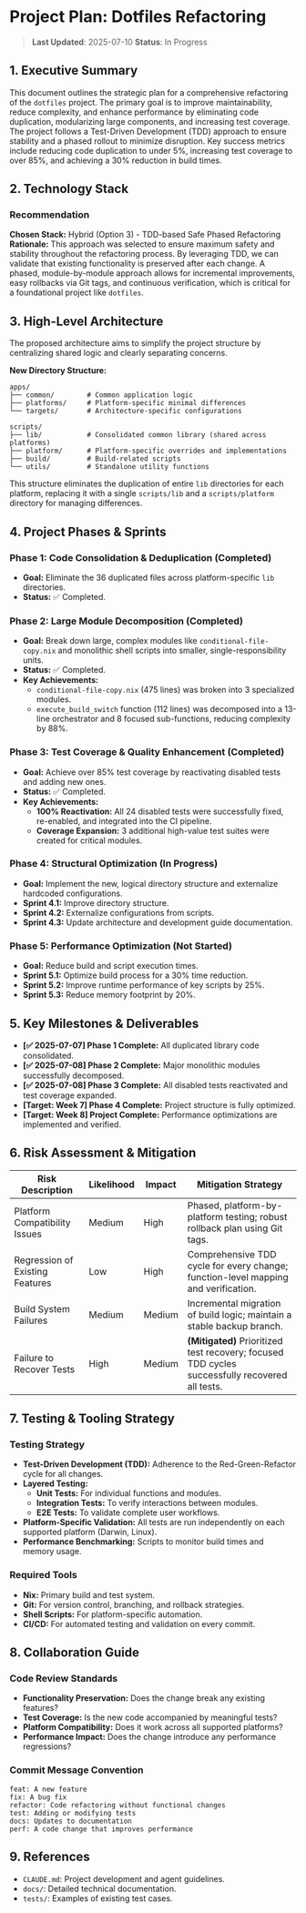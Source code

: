 # Project Plan: Dotfiles Refactoring

> **Last Updated**: 2025-07-10
> **Status**: In Progress

## 1. Executive Summary
This document outlines the strategic plan for a comprehensive refactoring of the `dotfiles` project. The primary goal is to improve maintainability, reduce complexity, and enhance performance by eliminating code duplication, modularizing large components, and increasing test coverage. The project follows a Test-Driven Development (TDD) approach to ensure stability and a phased rollout to minimize disruption. Key success metrics include reducing code duplication to under 5%, increasing test coverage to over 85%, and achieving a 30% reduction in build times.

## 2. Technology Stack

### Recommendation
**Chosen Stack:** Hybrid (Option 3) - TDD-based Safe Phased Refactoring
**Rationale:** This approach was selected to ensure maximum safety and stability throughout the refactoring process. By leveraging TDD, we can validate that existing functionality is preserved after each change. A phased, module-by-module approach allows for incremental improvements, easy rollbacks via Git tags, and continuous verification, which is critical for a foundational project like `dotfiles`.

## 3. High-Level Architecture
The proposed architecture aims to simplify the project structure by centralizing shared logic and clearly separating concerns.

**New Directory Structure:**
```
apps/
├── common/        # Common application logic
├── platforms/     # Platform-specific minimal differences
└── targets/       # Architecture-specific configurations

scripts/
├── lib/           # Consolidated common library (shared across platforms)
├── platform/      # Platform-specific overrides and implementations
├── build/         # Build-related scripts
└── utils/         # Standalone utility functions
```

This structure eliminates the duplication of entire `lib` directories for each platform, replacing it with a single `scripts/lib` and a `scripts/platform` directory for managing differences.

## 4. Project Phases & Sprints

### Phase 1: Code Consolidation & Deduplication (Completed)
- **Goal:** Eliminate the 36 duplicated files across platform-specific `lib` directories.
- **Status:** ✅ Completed.

### Phase 2: Large Module Decomposition (Completed)
- **Goal:** Break down large, complex modules like `conditional-file-copy.nix` and monolithic shell scripts into smaller, single-responsibility units.
- **Status:** ✅ Completed.
- **Key Achievements:**
    - `conditional-file-copy.nix` (475 lines) was broken into 3 specialized modules.
    - `execute_build_switch` function (112 lines) was decomposed into a 13-line orchestrator and 8 focused sub-functions, reducing complexity by 88%.

### Phase 3: Test Coverage & Quality Enhancement (Completed)
- **Goal:** Achieve over 85% test coverage by reactivating disabled tests and adding new ones.
- **Status:** ✅ Completed.
- **Key Achievements:**
    - **100% Reactivation:** All 24 disabled tests were successfully fixed, re-enabled, and integrated into the CI pipeline.
    - **Coverage Expansion:** 3 additional high-value test suites were created for critical modules.

### Phase 4: Structural Optimization (In Progress)
- **Goal:** Implement the new, logical directory structure and externalize hardcoded configurations.
- **Sprint 4.1:** Improve directory structure.
- **Sprint 4.2:** Externalize configurations from scripts.
- **Sprint 4.3:** Update architecture and development guide documentation.

### Phase 5: Performance Optimization (Not Started)
- **Goal:** Reduce build and script execution times.
- **Sprint 5.1:** Optimize build process for a 30% time reduction.
- **Sprint 5.2:** Improve runtime performance of key scripts by 25%.
- **Sprint 5.3:** Reduce memory footprint by 20%.

## 5. Key Milestones & Deliverables
- **[✅ 2025-07-07] Phase 1 Complete:** All duplicated library code consolidated.
- **[✅ 2025-07-08] Phase 2 Complete:** Major monolithic modules successfully decomposed.
- **[✅ 2025-07-08] Phase 3 Complete:** All disabled tests reactivated and test coverage expanded.
- **[Target: Week 7] Phase 4 Complete:** Project structure is fully optimized.
- **[Target: Week 8] Project Complete:** Performance optimizations are implemented and verified.

## 6. Risk Assessment & Mitigation

| Risk Description | Likelihood | Impact | Mitigation Strategy |
|---|---|---|---|
| Platform Compatibility Issues | Medium | High | Phased, platform-by-platform testing; robust rollback plan using Git tags. |
| Regression of Existing Features | Low | High | Comprehensive TDD cycle for every change; function-level mapping and verification. |
| Build System Failures | Medium | Medium | Incremental migration of build logic; maintain a stable backup branch. |
| Failure to Recover Tests | High | Medium | **(Mitigated)** Prioritized test recovery; focused TDD cycles successfully recovered all tests. |

## 7. Testing & Tooling Strategy

### Testing Strategy
- **Test-Driven Development (TDD):** Adherence to the Red-Green-Refactor cycle for all changes.
- **Layered Testing:**
    - **Unit Tests:** For individual functions and modules.
    - **Integration Tests:** To verify interactions between modules.
    - **E2E Tests:** To validate complete user workflows.
- **Platform-Specific Validation:** All tests are run independently on each supported platform (Darwin, Linux).
- **Performance Benchmarking:** Scripts to monitor build times and memory usage.

### Required Tools
- **Nix:** Primary build and test system.
- **Git:** For version control, branching, and rollback strategies.
- **Shell Scripts:** For platform-specific automation.
- **CI/CD:** For automated testing and validation on every commit.

## 8. Collaboration Guide

### Code Review Standards
- **Functionality Preservation:** Does the change break any existing features?
- **Test Coverage:** Is the new code accompanied by meaningful tests?
- **Platform Compatibility:** Does it work across all supported platforms?
- **Performance Impact:** Does the change introduce any performance regressions?

### Commit Message Convention
```
feat: A new feature
fix: A bug fix
refactor: Code refactoring without functional changes
test: Adding or modifying tests
docs: Updates to documentation
perf: A code change that improves performance
```

## 9. References
- `CLAUDE.md`: Project development and agent guidelines.
- `docs/`: Detailed technical documentation.
- `tests/`: Examples of existing test cases.
